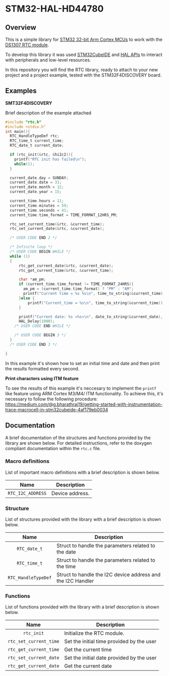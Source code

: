 # STM32-HAL-HD44780

## Overview

This is a simple library for [STM32 32-bit Arm Cortex MCUs](https://www.st.com/en/microcontrollers-microprocessors/stm32-32-bit-arm-cortex-mcus.html) to work with the [DS1307 RTC module](https://www.analog.com/media/en/technical-documentation/data-sheets/ds1307.pdf).

To develop this library it was used [STM32CubeIDE](https://www.st.com/en/development-tools/stm32cubeide.html) and [HAL APIs](https://www.st.com/resource/en/user_manual/um1725-description-of-stm32f4-hal-and-lowlayer-drivers-stmicroelectronics.pdf) to interact with peripherals and low-level resources.    

In this repository you will find the RTC library, ready to attach to your new project and a project example, tested with the STM32F4DISCOVERY board.

## Examples

**SMT32F4DISCOVERY**

Brief description of the example attached

```c
#include "rtc.h"
#include <stdio.h"
int main(){
  RTC_HandleTypeDef rtc;
  RTC_time_t current_time;
  RTC_date_t current_date;

  if (rtc_init(&rtc, &hi2c2)){
	printf("RTC init has failed\n");
	while(1);
  }

  current_date.day = SUNDAY;
  current_date.date = 31;
  current_date.month = 12;
  current_date.year = 15;

  current_time.hours = 11;
  current_time.minutes = 59;
  current_time.seconds = 41;
  current_time.time_format = TIME_FORMAT_12HRS_PM;

  rtc_set_current_time(&rtc, &current_time);
  rtc_set_current_date(&rtc, &current_date);

  /* USER CODE END 2 */

  /* Infinite loop */
  /* USER CODE BEGIN WHILE */
  while (1)
  {
	  rtc_get_current_date(&rtc, &current_date);
	  rtc_get_current_time(&rtc, &current_time);

	  char *am_pm;
	  if (current_time.time_format != TIME_FORMAT_24HRS){
	  	am_pm = (current_time.time_format) ? "PM" : "AM";
	  	printf("Current time = %s %s\n", time_to_string(&current_time), am_pm); // 04:25:41 PM
	  }else {
		  printf("Current_time = %s\n", time_to_string(&current_time)); // 04:25:41
	  }

	  printf("Current date: %s <%s>\n", date_to_string(&current_date), DAY_OF_WEEK(current_date.day));
	  HAL_Delay(1000);
    /* USER CODE END WHILE */

    /* USER CODE BEGIN 3 */
  }
  /* USER CODE END 3 */

}
```

In this example it's shown how to set an initial time and date and then print the results formatted every second.

**Print characters using ITM feature**

To see the results of this example it's neccesary to implement the `printf` like feature using ARM Cortex M3/M4/ ITM functionality. To achieve this, it's necessary to follow the following procedure: https://medium.com/@g.bharathraj19/getting-started-with-instrumentation-trace-macrocell-in-stm32cubeide-4af179eb0034

## Documentation

A brief documentation of the structures and functions provided by the library are shown below. For detailed instructions, refer to the doxygen compliant documentation within the `rtc.c` file.

### Macro definitions

List of important macro definitions with a brief description is shown below.

| Name | Description |
|     :---:    |     ---      |
| `RTC_I2C_ADDRESS`   | Device address.     | 

### Structure

List of structures provided with the library with a brief description is shown below.

| Name | Description |
|     :---:    |     ---      |
| `RTC_date_t`   | Struct to handle the parameters related to the date     | 
| `RTC_time_t`   | Struct to handle the parameters related to the time    | 
| `RTC_HandleTypeDef`   | Struct to handle the I2C device address and the I2C Handler     | 

### Functions

List of functions provided with the library with a brief description is shown below.

| Name | Description |
|     :---:    |     ---      |
| `rtc_init`   |  Initialize the RTC module. | 
| `rtc_set_current_time`   |   Set the initial time provided by the user | 
| `rtc_get_current_time`   |   Get the current time |
| `rtc_set_current_date`   |  Set the initial date provided by the user   | 
| `rtc_get_current_date`   |  Get the current date  |

